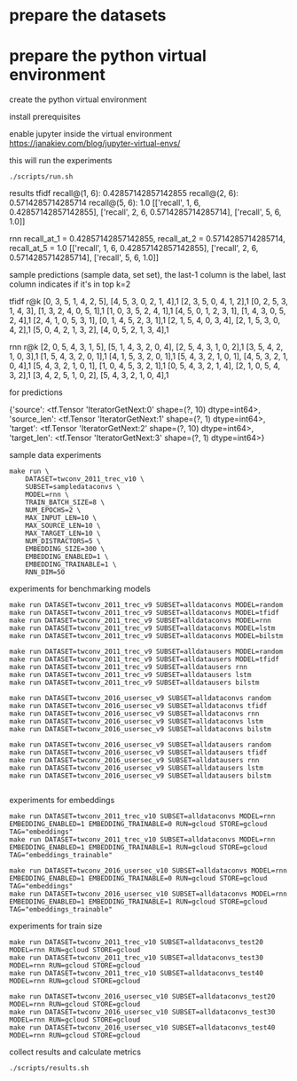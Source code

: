 
# prepare the datasets


# prepare the python virtual environment

create the python virtual environment

install prerequisites

enable jupyter inside the virtual environment
https://janakiev.com/blog/jupyter-virtual-envs/



this will run the experiments 
```shell script
./scripts/run.sh 
```

results 
tfidf
recall@(1, 6): 0.42857142857142855
recall@(2, 6): 0.5714285714285714
recall@(5, 6): 1.0
[['recall', 1, 6, 0.42857142857142855], ['recall', 2, 6, 0.5714285714285714], ['recall', 5, 6, 1.0]]


rnn
recall_at_1 = 0.42857142857142855, recall_at_2 = 0.5714285714285714, recall_at_5 = 1.0
[['recall', 1, 6, 0.42857142857142855], ['recall', 2, 6, 0.5714285714285714], ['recall', 5, 6, 1.0]]



sample predictions (sample data, set set), the last-1 column is the label, last column indicates if it's in top k=2

tfidf r@k
[0, 3, 5, 1, 4, 2, 5],
[4, 5, 3, 0, 2, 1, 4],1
[2, 3, 5, 0, 4, 1, 2],1
[0, 2, 5, 3, 1, 4, 3],
[1, 3, 2, 4, 0, 5, 1],1
[1, 0, 3, 5, 2, 4, 1],1
[4, 5, 0, 1, 2, 3, 1],
[1, 4, 3, 0, 5, 2, 4],1
[2, 4, 1, 0, 5, 3, 1],
[0, 1, 4, 5, 2, 3, 1],1
[2, 1, 5, 4, 0, 3, 4],
[2, 1, 5, 3, 0, 4, 2],1
[5, 0, 4, 2, 1, 3, 2],
[4, 0, 5, 2, 1, 3, 4],1

rnn r@k
[2, 0, 5, 4, 3, 1, 5],
[5, 1, 4, 3, 2, 0, 4],
[2, 5, 4, 3, 1, 0, 2],1
[3, 5, 4, 2, 1, 0, 3],1
[1, 5, 4, 3, 2, 0, 1],1
[4, 1, 5, 3, 2, 0, 1],1
[5, 4, 3, 2, 1, 0, 1],
[4, 5, 3, 2, 1, 0, 4],1
[5, 4, 3, 2, 1, 0, 1],
[1, 0, 4, 5, 3, 2, 1],1
[0, 5, 4, 3, 2, 1, 4],
[2, 1, 0, 5, 4, 3, 2],1
[3, 4, 2, 5, 1, 0, 2],
[5, 4, 3, 2, 1, 0, 4],1


for predictions

{'source': <tf.Tensor 'IteratorGetNext:0' shape=(?, 10) dtype=int64>, 'source_len': <tf.Tensor 'IteratorGetNext:1' shape=(?, 1) dtype=int64>, 'target': <tf.Tensor 'IteratorGetNext:2' shape=(?, 10) dtype=int64>, 'target_len': <tf.Tensor 'IteratorGetNext:3' shape=(?, 1) dtype=int64>}


sample data experiments
```shell script
make run \
    DATASET=twconv_2011_trec_v10 \
    SUBSET=sampledataconvs \
    MODEL=rnn \
    TRAIN_BATCH_SIZE=8 \
    NUM_EPOCHS=2 \
    MAX_INPUT_LEN=10 \
    MAX_SOURCE_LEN=10 \
    MAX_TARGET_LEN=10 \
    NUM_DISTRACTORS=5 \
    EMBEDDING_SIZE=300 \
    EMBEDDING_ENABLED=1 \
    EMBEDDING_TRAINABLE=1 \
    RNN_DIM=50
```

experiments for benchmarking models
```shell script
make run DATASET=twconv_2011_trec_v9 SUBSET=alldataconvs MODEL=random
make run DATASET=twconv_2011_trec_v9 SUBSET=alldataconvs MODEL=tfidf
make run DATASET=twconv_2011_trec_v9 SUBSET=alldataconvs MODEL=rnn
make run DATASET=twconv_2011_trec_v9 SUBSET=alldataconvs MODEL=lstm
make run DATASET=twconv_2011_trec_v9 SUBSET=alldataconvs MODEL=bilstm

make run DATASET=twconv_2011_trec_v9 SUBSET=alldatausers MODEL=random
make run DATASET=twconv_2011_trec_v9 SUBSET=alldatausers MODEL=tfidf
make run DATASET=twconv_2011_trec_v9 SUBSET=alldatausers rnn
make run DATASET=twconv_2011_trec_v9 SUBSET=alldatausers lstm
make run DATASET=twconv_2011_trec_v9 SUBSET=alldatausers bilstm

make run DATASET=twconv_2016_usersec_v9 SUBSET=alldataconvs random
make run DATASET=twconv_2016_usersec_v9 SUBSET=alldataconvs tfidf
make run DATASET=twconv_2016_usersec_v9 SUBSET=alldataconvs rnn
make run DATASET=twconv_2016_usersec_v9 SUBSET=alldataconvs lstm
make run DATASET=twconv_2016_usersec_v9 SUBSET=alldataconvs bilstm

make run DATASET=twconv_2016_usersec_v9 SUBSET=alldatausers random
make run DATASET=twconv_2016_usersec_v9 SUBSET=alldatausers tfidf
make run DATASET=twconv_2016_usersec_v9 SUBSET=alldatausers rnn
make run DATASET=twconv_2016_usersec_v9 SUBSET=alldatausers lstm
make run DATASET=twconv_2016_usersec_v9 SUBSET=alldatausers bilstm


```

experiments for embeddings
```shell script
make run DATASET=twconv_2011_trec_v10 SUBSET=alldataconvs MODEL=rnn EMBEDDING_ENABLED=1 EMBEDDING_TRAINABLE=0 RUN=gcloud STORE=gcloud TAG="embeddings"
make run DATASET=twconv_2011_trec_v10 SUBSET=alldataconvs MODEL=rnn EMBEDDING_ENABLED=1 EMBEDDING_TRAINABLE=1 RUN=gcloud STORE=gcloud TAG="embeddings_trainable"

make run DATASET=twconv_2016_usersec_v10 SUBSET=alldataconvs MODEL=rnn EMBEDDING_ENABLED=1 EMBEDDING_TRAINABLE=0 RUN=gcloud STORE=gcloud TAG="embeddings"
make run DATASET=twconv_2016_usersec_v10 SUBSET=alldataconvs MODEL=rnn EMBEDDING_ENABLED=1 EMBEDDING_TRAINABLE=1 RUN=gcloud STORE=gcloud TAG="embeddings_trainable"
```

experiments for train size
```shell script
make run DATASET=twconv_2011_trec_v10 SUBSET=alldataconvs_test20 MODEL=rnn RUN=gcloud STORE=gcloud
make run DATASET=twconv_2011_trec_v10 SUBSET=alldataconvs_test30 MODEL=rnn RUN=gcloud STORE=gcloud
make run DATASET=twconv_2011_trec_v10 SUBSET=alldataconvs_test40 MODEL=rnn RUN=gcloud STORE=gcloud

make run DATASET=twconv_2016_usersec_v10 SUBSET=alldataconvs_test20 MODEL=rnn RUN=gcloud STORE=gcloud
make run DATASET=twconv_2016_usersec_v10 SUBSET=alldataconvs_test30 MODEL=rnn RUN=gcloud STORE=gcloud
make run DATASET=twconv_2016_usersec_v10 SUBSET=alldataconvs_test40 MODEL=rnn RUN=gcloud STORE=gcloud
```

collect results and calculate metrics
```shell script
./scripts/results.sh
```